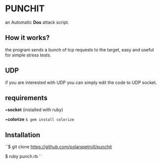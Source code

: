 # PUNCHIT
an Automatic **Dos** attack script.
## How it works?
the program sends a bunch of tcp requests to the target, easy and useful for simple stress tests.
## UDP
if you are interested with UDP you can simply edit the code  to UDP socket.
## requirements
٭**socket** (installed with ruby)

٭**colorize** 
``
$ gem install colorize
``
## Installation
``$ git clone https://github.com/polarspetroll/punchit


$ ruby punch.rb
``

